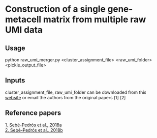 # Construction of a single gene-metacell matrix from multiple raw UMI data

## Usage
python raw_umi_merger.py <cluster_assignment_file> <raw_umi_folder> <pickle_output_file>

## Inputs
cluster_assignment_file, raw_umi_folder can be downloaded from this [website](http://www.wisdom.weizmann.ac.il/~/arnau/Single_cell_datasets/Nematostella/) or email the authors from the original papers [1] [2]

## Reference papers 
[1. Sebé-Pedrós et al., 2018a](https://doi.org/10.1038/s41559-018-0575-6)  
[2. Sebé-Pedrós et al., 2018b](10.1016/j.cell.2018.05.019)
